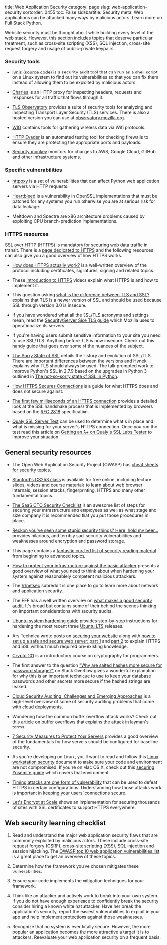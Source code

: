 title: Web Application Security
category: page
slug: web-application-security
sortorder: 0455
toc: False
sidebartitle: Security
meta: Web applications can be attacked many ways by malicious actors. Learn more on Full Stack Python.


Website security must be thought about while building every level of the web 
stack. However, this section includes topics that deserve particular
treatment, such as cross-site scripting (XSS), SQL injection, cross-site 
request forgery and usage of public-private keypairs.


### Security tools
* [lynis](https://cisofy.com/lynis/) 
  ([source code](https://github.com/CISOfy/lynis)) is a security 
  audit tool that can run as a shell script on a Linux system to find out
  its vulnerabilities so that you can fix them instead of allowing them
  to be exploited by malicious actors.

* [Charles](https://www.charlesproxy.com/) is an HTTP proxy for inspecting
  headers, requests and responses for all traffic that flows through it.

* [TLS Observatory](https://github.com/mozilla/tls-observatory) provides
  a suite of security tools for analyzing and inspecting Transport Layer
  Security (TLS) services. There is also a hosted version you can use
  at [observatory.mozilla.org](https://observatory.mozilla.org/).

* [WIG](https://github.com/6e726d/WIG) contains tools for gathering wireless
  data via Wifi protocols.

* [HTTP Evader](https://noxxi.de/research/http-evader.html) is an automated
  testing tool for checking firewalls to ensure they are protecting the
  appropriate ports and payloads.

* [Security monkey](https://github.com/Netflix/security_monkey) monitors for
  changes to AWS, Google Cloud, GitHub and other infrastructure systems.


### Specific vulnerabilities
* [httpoxy](https://httpoxy.org/) is a set of vulnerabilities that can affect
  Python web application servers via HTTP requests.

* [Heartbleed](http://heartbleed.com/) is a vulnerability in OpenSSL 
  implementations that must be patched for any systems you run otherwise
  you are at serious risk for data leakage.

* [Meltdown and Spectre](https://meltdownattack.com/) are x86 architecture
  problems caused by exploiting CPU branch-prediction implementations.


### HTTPS resources
SSL over HTTP (HTTPS) is mandatory for securing web data traffic in transit.
There is a [page dedicated to HTTPS](/https.html) and the following
resources can also give you a good overview of how HTTPS works.

* [How does HTTPS actually work?](http://robertheaton.com/2014/03/27/how-does-https-actually-work/)
  is a well-written overview of the protocol including certificates, 
  signatures, signing and related topics.

* These 
  [introduction to HTTPS](https://18f.gsa.gov/2015/07/16/introduction-to-https-webinar/)
  videos explain what HTTPS is and how to implement it.

* This question asking [what is the difference between TLS and SSL?](http://security.stackexchange.com/questions/5126/whats-the-difference-between-ssl-tls-and-https)
  explains that TLS is a newer version of SSL and should be used because
  SSL through version 3.0 is insecure.

* If you have wondered what all the SSL/TLS acronyms and settings mean,
  read the 
  [Security/Server Side TLS guide](https://wiki.mozilla.org/Security/Server_Side_TLS)
  which Mozilla uses to operationalize its servers.

* If you're having users submit sensitive information to your site you need
  to use SSL/TLS. Anything before TLS is now insecure. Check out this
  [handy guide](http://wingolog.org/archives/2014/10/17/ffs-ssl) that goes
  over some of the nuances of the subject.

* [The Sorry State of SSL](https://hynek.me/talks/tls/) details the 
  history and evolution of SSL/TLS. There are important differences between
  the versions and Hynek explains why TLS should always be used. The
  talk prompted work to improve Python's SSL in 2.7.9 based on the upgrades
  in Python 3 outlined in 
  [The not-so-sorry state of SSL in Python](https://developer.rackspace.com/blog/the-not-so-sorry-state-of-ssl-in-python/).

* [How HTTPS Secures Connections](http://blog.hartleybrody.com/https-certificates/)
  is a guide for what HTTPS does and does not secure against.

* [The first few milliseconds of an HTTPS connection](http://www.moserware.com/2009/06/first-few-milliseconds-of-https.html)
  provides a detailed look at the SSL handshake process that is implemented
  by browsers based on the [RFC 2818](http://tools.ietf.org/html/rfc2818)
  specification.

* [Qualy SSL Server Test](https://www.ssllabs.com/ssltest/) can be used to
  determine what's in place and what is missing for your server's HTTPS 
  connection. Once you run the test read this article on 
  [Getting an A+ on Qualy's SSL Labs Tester](https://sethvargo.com/getting-an-a-plus-on-qualys-ssl-labs-tester/)
  to improve your situation.
  

## General security resources
* The Open Web Application Security Project (OWASP) has 
  [cheat sheets for security](https://www.owasp.org/index.php/Cheat_Sheets) 
  topics.

* [Stanford's CS253 class](https://web.stanford.edu/class/cs253/) is available
  for free online, including lecture slides, videos and course materials to
  learn about web browser internals, session attacks, fingerprinting, HTTPS
  and many other fundamental topics.

* [The SaaS CTO Security Checklist](https://cto-security-checklist.sqreen.io/)
  is an awesome list of steps for securing your infrastructure and employees
  as well as what stage and size company it is recommended that you put those
  procedures in place.

* [Reckon you've seen some stupid security things? Here, hold my beer...](https://www.troyhunt.com/reckon-youve-seen-some-stupid-security-things-here-hold-my-beer/)
  provides hilarious, and terribly sad, security vulnerabilities and weaknesses
  around encryption and password storage.

* This page contains a
  [fantastic curated list of security reading material](http://dfir.org/?q=node/8/)
  from beginning to advanced topics.

* [How to protect your infrastructure against the basic attacker](https://www.mailgun.com/blog/security-guide-basic-infrastructure-security)
  presents a good overview of what you need to think about when
  hardening your system against reasonablely competent malicious attackers.

* The [/r/netsec](http://www.reddit.com/r/netsec/) subreddit is one place to
  go to learn more about network and application security.

* The EFF has a well written overview on 
  [what makes a good security audit](https://www.eff.org/deeplinks/2014/11/what-makes-good-security-audit). It's broad but contains some of their behind the
  scenes thinking on important considerations with security audits.

* [Ubuntu system hardening guide](https://linux-audit.com/ubuntu-server-hardening-guide-quick-and-secure/)
  provides step-by-step instructions for hardening the most recent 
  three [Ubuntu LTS](/ubuntu.html) releases.

* Ars Technica wrote posts on 
  [securing your website](http://arstechnica.com/security/2013/02/securing-your-website-a-tough-job-but-someones-got-to-do-it/)
  along with [how to set up a safe and secure web server: part 1](http://arstechnica.com/gadgets/2012/11/how-to-set-up-a-safe-and-secure-web-server/)
  and [part 2](http://arstechnica.com/information-technology/2012/11/securing-your-web-server-with-ssltls/)
  to explain HTTPS and SSL without much required pre-existing knowledge.

* [Crypto 101](https://www.crypto101.io/) is an introductory course on
  cryptography for programmers.

* The first answer to the question
  ["Why are salted hashes more secure for password storage?"](https://security.stackexchange.com/questions/51959/why-are-salted-hashes-more-secure-for-password-storage)
  on Stack Overflow gives a wonderful explanation for why this is an
  important technique to use to keep your database passwords and other
  secrets more secure if the hashed strings are leaked.

* [Cloud Security Auditing: Challenges and Emerging Approaches](http://www.infoq.com/articles/cloud-security-auditing-challenges-and-emerging-approaches)
  is a high-level overview of some of security auditing problems that come
  with cloud deployments.

* Wondering how the common buffer overflow attack works? Check out this
  [article on buffer overflows](http://arstechnica.com/security/2015/08/how-security-flaws-work-the-buffer-overflow/)
  that explains the attack in layman's terms.

* [7 Security Measures to Protect Your Servers](https://www.digitalocean.com/community/tutorials/7-security-measures-to-protect-your-servers)
  provides a good overview of the fundamentals for how servers should be
  configured for baseline security.

* As you're developing on Linux, you'll want to read and follow this
  [Linux workstation security](https://github.com/lfit/itpol/blob/master/linux-workstation-security.md)
  document to make sure your code and environment are not compromised.
  If you're on Mac OS X, check out this 
  [securing Yosemite guide](https://github.com/drduh/OS-X-Yosemite-Security-and-Privacy-Guide)
  which covers that environment.

* [Timing attacks are one form of vulnerability](http://arstechnica.com/security/2015/10/new-attacks-on-network-time-protocol-can-defeat-https-and-create-chaos/) 
  that can be used to defeat HTTPS in certain configurations. Understanding
  how those attacks work is important in keeping your users' connections
  secure.

* [Let's Encrypt at Scale](https://engineering.autotrader.co.uk/2018/09/04/letsencrypt-at-scale.html)
  shows an implementation for securing thousands of sites with SSL 
  certificates to support HTTPS everywhere.


## Web security learning checklist
1. Read and understand the major web application security flaws that are
   commonly exploited by malicious actors. These include cross-site request 
   forgery (CSRF), cross-site scripting (XSS), SQL injection and session 
   hijacking. The 
   [OWASP top 10 web application vulnerabilities list](https://www.owasp.org/index.php/Top_10_2013-Top_10) 
   is a great place to get an overview of these topics.

1. Determine how the framework you've chosen mitigates these vulnerabilities.

1. Ensure your code implements the mitigation techniques for your framework. 

1. Think like an attacker and actively work to break into your own system. 
   If you do not have enough experience to confidently break the security 
   consider hiring a known white hat attacker. Have her break the 
   application's security, report the easiest vulnerabilities to exploit in 
   your app and help implement protections against those weaknesses.

1. Recognize that no system is ever totally secure. However, the more popular
   an application becomes the more attractive a target it is to attackers.
   Reevaluate your web application security on a frequent basis.

